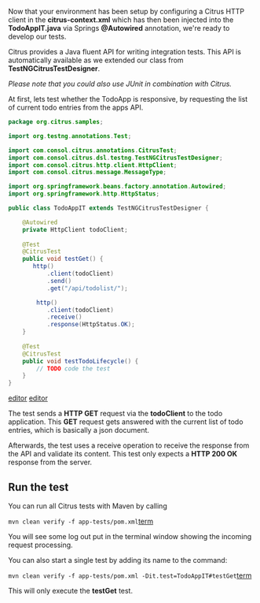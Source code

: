 Now that your environment has been setup by configuring a Citrus HTTP client in the **citrus-context.xml** which has
then been injected into the **TodoAppIT.java** via Springs **@Autowired** annotation, we're ready to develop our tests.

Citrus provides a Java fluent API for writing integration tests. This API is automatically available as we extended our
class from **TestNGCitrusTestDesigner**. 

_Please note that you could also use JUnit in combination with Citrus._

At first, lets test whether the TodoApp is responsive, by requesting the list of current todo entries from the apps API. 
```java
package org.citrus.samples;

import org.testng.annotations.Test;

import com.consol.citrus.annotations.CitrusTest;
import com.consol.citrus.dsl.testng.TestNGCitrusTestDesigner;
import com.consol.citrus.http.client.HttpClient;
import com.consol.citrus.message.MessageType;

import org.springframework.beans.factory.annotation.Autowired;
import org.springframework.http.HttpStatus;

public class TodoAppIT extends TestNGCitrusTestDesigner {

    @Autowired
    private HttpClient todoClient;
    
    @Test
    @CitrusTest
    public void testGet() {
       http()
           .client(todoClient)
           .send()
           .get("/api/todolist/");

        http()
           .client(todoClient)
           .receive()
           .response(HttpStatus.OK);
    }
    
    @Test
    @CitrusTest
    public void testTodoLifecycle() {
        // TODO code the test
    }
}
```
[editor](/edit/replace?file=app-tests/src/test/java/org/citrus/samples/TodoAppIT.java)
[editor](/save?file=app-tests/src/test/java/org/citrus/samples/TodoAppIT.java)

The test sends a **HTTP GET** request via the **todoClient** to the todo application. This **GET** request gets answered
with the current list of todo entries, which is basically a json document.

Afterwards, the test uses a receive operation to receive the response from the API and validate its content. This test
only expects a **HTTP 200 OK** response from the server.

## Run the test

You can run all Citrus tests with Maven by calling
 
`mvn clean verify -f app-tests/pom.xml`[term](/execute)

You will see some log out put in the terminal window showing the incoming request processing.

You can also start a single test by adding its name to the command:

`mvn clean verify -f app-tests/pom.xml -Dit.test=TodoAppIT#testGet`[term](/execute)

This will only execute the **testGet** test.
